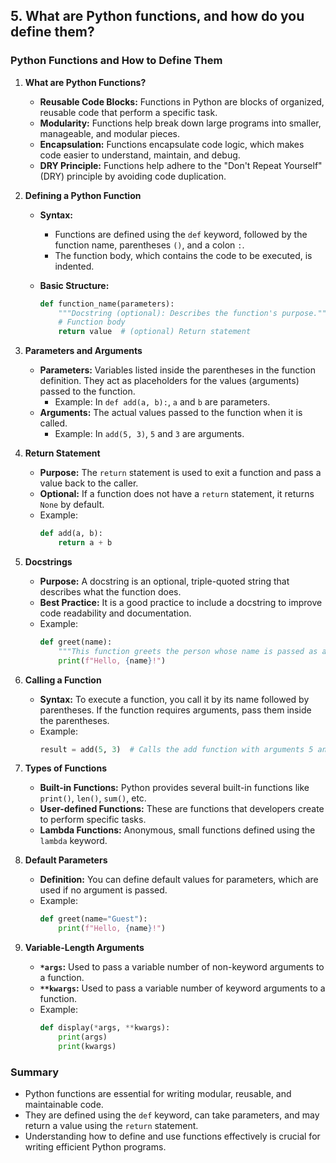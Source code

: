 ## 5. What are Python functions, and how do you define them?


### Python Functions and How to Define Them

1. **What are Python Functions?**
   - **Reusable Code Blocks:** Functions in Python are blocks of organized, reusable code that perform a specific task.
   - **Modularity:** Functions help break down large programs into smaller, manageable, and modular pieces.
   - **Encapsulation:** Functions encapsulate code logic, which makes code easier to understand, maintain, and debug.
   - **DRY Principle:** Functions help adhere to the "Don't Repeat Yourself" (DRY) principle by avoiding code duplication.

2. **Defining a Python Function**
   - **Syntax:**
     - Functions are defined using the `def` keyword, followed by the function name, parentheses `()`, and a colon `:`.
     - The function body, which contains the code to be executed, is indented.

   - **Basic Structure:**
     ```python
     def function_name(parameters):
         """Docstring (optional): Describes the function's purpose."""
         # Function body
         return value  # (optional) Return statement
     ```

3. **Parameters and Arguments**
   - **Parameters:** Variables listed inside the parentheses in the function definition. They act as placeholders for the values (arguments) passed to the function.
     - Example: In `def add(a, b):`, `a` and `b` are parameters.
   - **Arguments:** The actual values passed to the function when it is called.
     - Example: In `add(5, 3)`, `5` and `3` are arguments.

4. **Return Statement**
   - **Purpose:** The `return` statement is used to exit a function and pass a value back to the caller.
   - **Optional:** If a function does not have a `return` statement, it returns `None` by default.
   - Example:
     ```python
     def add(a, b):
         return a + b
     ```

5. **Docstrings**
   - **Purpose:** A docstring is an optional, triple-quoted string that describes what the function does.
   - **Best Practice:** It is a good practice to include a docstring to improve code readability and documentation.
   - Example:
     ```python
     def greet(name):
         """This function greets the person whose name is passed as a parameter."""
         print(f"Hello, {name}!")
     ```

6. **Calling a Function**
   - **Syntax:** To execute a function, you call it by its name followed by parentheses. If the function requires arguments, pass them inside the parentheses.
   - Example:
     ```python
     result = add(5, 3)  # Calls the add function with arguments 5 and 3
     ```

7. **Types of Functions**
   - **Built-in Functions:** Python provides several built-in functions like `print()`, `len()`, `sum()`, etc.
   - **User-defined Functions:** These are functions that developers create to perform specific tasks.
   - **Lambda Functions:** Anonymous, small functions defined using the `lambda` keyword.

8. **Default Parameters**
   - **Definition:** You can define default values for parameters, which are used if no argument is passed.
   - Example:
     ```python
     def greet(name="Guest"):
         print(f"Hello, {name}!")
     ```

9. **Variable-Length Arguments**
   - **`*args`:** Used to pass a variable number of non-keyword arguments to a function.
   - **`**kwargs`:** Used to pass a variable number of keyword arguments to a function.
   - Example:
     ```python
     def display(*args, **kwargs):
         print(args)
         print(kwargs)
     ```

### Summary
- Python functions are essential for writing modular, reusable, and maintainable code.
- They are defined using the `def` keyword, can take parameters, and may return a value using the `return` statement.
- Understanding how to define and use functions effectively is crucial for writing efficient Python programs.